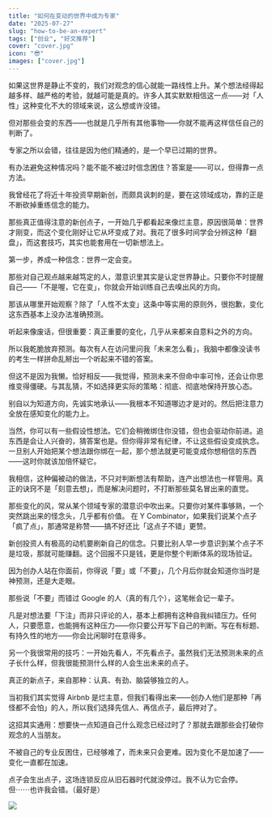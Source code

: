 ```yaml
---
title: "如何在变动的世界中成为专家"
date: "2025-07-27"
slug: "how-to-be-an-expert"
tags: ["创业", "好文推荐"]
cover: "cover.jpg"
icon: "😎"
images: ["cover.jpg"]
---
```

如果这世界是静止不变的，我们对观念的信心就能一路线性上升。某个想法经得起越多样、越严格的考验，就越可能是真的。许多人其实默默相信这一点——对「人性」这种变化不大的领域来说，这么想或许没错。



但对那些会变的东西——也就是几乎所有其他事物——你就不能再这样信任自己的判断了。



专家之所以会错，往往是因为他们精通的，是一个早已过期的世界。



有办法避免这种情况吗？能不能不被过时信念困住？答案是——可以，但得靠一点方法。



我曾经花了将近十年投资早期新创，而颇具讽刺的是，要在这领域成功，靠的正是不断砍掉重练信念的能力。



那些真正值得注意的新创点子，一开始几乎都看起来像烂主意，原因很简单：世界才刚变，而这个变化刚好让它从坏变成了对。我花了很多时间学会分辨这种「翻盘」，而这套技巧，其实也能套用在一切新想法上。



第一步，养成一种信念：世界一定会变。



那些对自己观点越来越笃定的人，潜意识里其实是认定世界静止。只要你不时提醒自己——「不是喔，它在变」，你就会开始训练自己去嗅出风的方向。



那该从哪里开始观察？除了「人性不太变」这条中等实用的原则外，很抱歉，变化这东西基本上没办法准确预测。



听起来像废话，但很重要：真正重要的变化，几乎从来都来自意料之外的方向。



所以我乾脆放弃预测。每次有人在访问里问我「未来怎么看」，我脑中都像没读书的考生一样拼命乱掰出一个听起来不错的答案。



但这不是因为我懒。恰好相反——我觉得，预测未来不但命中率可怜，还会让你思维变得僵硬。与其乱猜，不如选择更实际的策略：彻底、彻底地保持开放心态。



别自以为知道方向，先诚实地承认——我根本不知道哪边才是对的。然后把注意力全放在感知变化的能力上。



当然，你可以有一些假设性想法。它们会稍微绑住你没错，但也会驱动你前进。追东西是会让人兴奋的，猜答案也是。但你得非常有纪律，不让这些假设变成执念。
一旦别人开始把某个想法跟你绑在一起，那个想法就更可能变成你想相信的东西——这时你就该加倍怀疑它。



我相信，这种偏被动的做法，不只对判断想法有帮助，连产出想法也一样管用。真正的诀窍不是「刻意去想」，而是解决问题时，不打断那些莫名冒出来的直觉。



那些变化的风，常从某个领域专家的潜意识中吹出来。只要你对某件事够熟，一个突然跳出来的怪念头，几乎都有价值。
在 Y Combinator，如果我们说某个点子「疯了点」，那通常是称赞——搞不好还比「这点子不错」更赞。



新创投资人有极高的动机要刷新自己的信念。只要比别人早一步意识到某个点子不是垃圾，那就可能赚翻。这个回报不只是钱，更是你整个判断体系的现场验证。



因为创办人站在你面前，你得说「要」或「不要」，几个月后你就会知道你当时是神预测，还是大走眼。



那些说「不要」而错过 Google 的人（真的有几个），这笔帐会记一辈子。



凡是对想法要「下注」而非只评论的人，基本上都拥有这种自我纠错压力。任何人，只要愿意，也能拥有这种压力——你只要公开写下自己的判断。写在有标题、有持久性的地方——你会比闲聊时在意得多。



另一个我很常用的技巧：一开始先看人，不先看点子。虽然我们无法预测未来的点子长什么样，但我很能预测什么样的人会生出未来的点子。



真正的新点子，来自那种：认真、有劲、脑袋够独立的人。



当初我们其实觉得 Airbnb 是烂主意，但我们看得出来——创办人他们是那种「再怪都不会怕」的人，所以我们选择先信人、再信点子，最后押对了。



这招其实通用：想要快一点知道自己什么观念已经过时了？那就去跟那些会打破你观念的人当朋友。



不被自己的专业反困住，已经够难了，而未来只会更难。因为变化不是加速了——变化一直都在加速。



点子会生出点子，这场连锁反应从旧石器时代就没停过。我不认为它会停。
但⋯⋯也许我会错。（最好是）




![](https://prod-files-secure.s3.us-west-2.amazonaws.com/112d0858-5090-4d34-a606-b75eb8d65fd2/46476355-9cf3-4e99-9b7a-3531bc426380/1000202064.png?X-Amz-Algorithm=AWS4-HMAC-SHA256&X-Amz-Content-Sha256=UNSIGNED-PAYLOAD&X-Amz-Credential=ASIAZI2LB4665UF35YHL%2F20250908%2Fus-west-2%2Fs3%2Faws4_request&X-Amz-Date=20250908T232923Z&X-Amz-Expires=3600&X-Amz-Security-Token=IQoJb3JpZ2luX2VjEF8aCXVzLXdlc3QtMiJHMEUCIQDZGPDqPNwzC6YdoKPIvy5vcNa%2Bp7NMTSdI9SHm2jBLbwIgUfiqSJLuATF2JAUuUy79FahERqjzK%2FNHeYauyvLow0EqiAQIyP%2F%2F%2F%2F%2F%2F%2F%2F%2F%2FARAAGgw2Mzc0MjMxODM4MDUiDNNsMhrxjx4bwGlffSrcA96Ld9Ghf2qNv7jHgVFBZxwxXAn7UtateniLgvtw6aNuKS8Ao%2FcI132pj4siqTS3IIhM054Saio3M68zoyo7g3%2FPbUkSPDB46Gsxxkc2Hlrdg%2FENLbyMeDN1lhxEVL%2BWLZnituqEuxK%2B3Dmti%2B0cutoyrWq6Nc1EDHZAurmh4%2FrLotvFkneyREe1q%2BR8JFG3HtySQ6BJDmMAhO27l1dQRV93QXDNoST%2BDFVAla4iE8iNBNvBL8iz%2BlcDvP0kib16ueAU%2BbR%2FSDwUljdA0mNFytlIXkO6l%2BAKOf2DCh%2B6hgUxbdbpIGkie%2FUHWoBoJhQSx3hdP8QVujFX5PLnhLZ1QCzVlsuz25mTLpxwgQL3Nkoz%2FIa7OoiH%2FRXK4Ye3fWlAFgUJ1pg43Xmu7Zg4kG46gum3zWBk9t52OQr9OB6snLVAc27vfY9kc5PBIpztcPIzl32IW06%2BR94Mipo5gNV5FMK4cBDZtz7anlVLdnZ70M9IdtyYcpqn5Qck4OankKZXk9KNrlBeiCS7NuEwcuKj3qRJdmNWQc0O1A5l8akCo11Hfy6iHhVztYrO9DKRrSd4QpBgRWrPhcejXwOYVOtgo4NdoVI5%2BZXVi3ofb7WIBJueX%2B7GD9FkOzwm5t29MIfB%2FcUGOqUBJjue1tyyWmFqPSQQf9fyXGAQiiMVc9L4QIlX%2B1rfdztTt%2FrM9zfkoVtnMuXScOr%2BJ6AFEjy1PZHou395xyIuGEPC824rrLaTk0zrfo4j7cTtrFwbmXdKctizRbJO2Ort1Hu1fdO2eAzhUN3W%2FpkpbQuBT6fhzs1vRYH%2FqZkMna4jpZ1roKtNumJmmE5GzPx4GgPypQsOyfrT3xognm656kUwrilT&X-Amz-Signature=016e27afb1b29c428c3f0f8b9789182aec6bc2124d77f577ca10ae1b4f388c98&X-Amz-SignedHeaders=host&x-amz-checksum-mode=ENABLED&x-id=GetObject)

